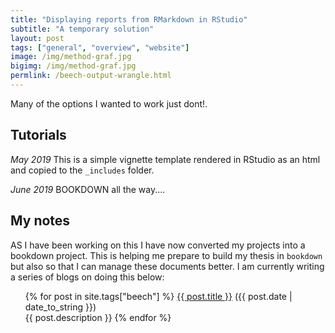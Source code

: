 ```yaml
---
title: "Displaying reports from RMarkdown in RStudio"
subtitle: "A temporary solution"
layout: post
tags: ["general", "overview", "website"]
image: /img/method-graf.jpg 
bigimg: /img/method-graf.jpg 
permlink: /beech-output-wrangle.html
---
```


Many of the options I wanted to work just dont!.

## Tutorials

*May 2019*
This is a simple vignette template rendered in RStudio as an html and copied to the `_includes` folder.

*June 2019*
BOOKDOWN all the way....

## My notes

AS I have been working on this I have now converted my projects into a bookdown project. This is helping me prepare to build my thesis in `bookdown` but also so that I can manage these documents better. I am currently writing a series of blogs on doing this below:

<div class="post">
<ul>
{% for post in site.tags["beech"] %}
  <a href="{{ post.url }}">{{ post.title }}</a> ({{ post.date | date_to_string }})<br>
    {{ post.description }}
{% endfor %}
</ul>
</div>